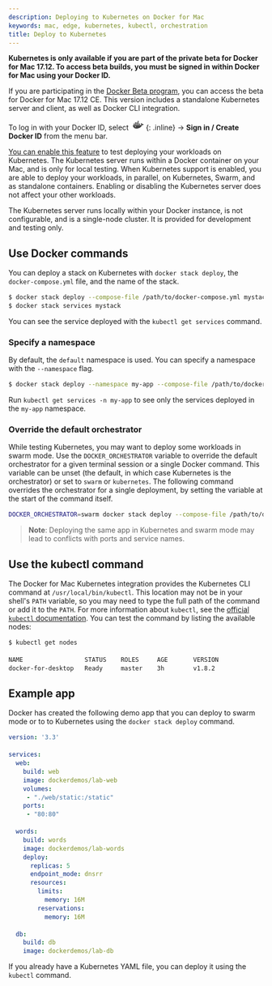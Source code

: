 ```yaml
---
description: Deploying to Kubernetes on Docker for Mac
keywords: mac, edge, kubernetes, kubectl, orchestration
title: Deploy to Kubernetes
---
```


**Kubernetes is only available if you are part of the private beta for Docker for Mac 17.12. To access beta builds, you must be signed in within Docker for Mac using your Docker ID.**

If you are participating in the [Docker Beta program](https://beta.docker.com/),
you can access the beta for Docker for Mac 17.12 CE. This version includes a
standalone Kubernetes server and client, as well as Docker CLI integration.

To log in with your Docker ID, select ![whale menu](/docker-for-mac/images/whale-x.png){: .inline} -> **Sign in / Create Docker ID** from the menu bar.

[You can enable this feature](/docker-for-mac/index.md#kubernetes) to test
deploying your workloads on Kubernetes. The Kubernetes server runs within a
Docker container on your Mac, and is only for local testing. When Kubernetes
support is enabled, you are able to deploy your workloads, in parallel, on
Kubernetes, Swarm, and as standalone containers. Enabling or disabling the
Kubernetes server does not affect your other workloads.

The Kubernetes server runs locally within your Docker instance, is not
configurable, and is a single-node cluster. It is provided for development and
testing only.

## Use Docker commands

You can deploy a stack on Kubernetes with `docker stack deploy`, the
`docker-compose.yml` file, and the name of the stack.

```bash
$ docker stack deploy --compose-file /path/to/docker-compose.yml mystack
$ docker stack services mystack
```

You can see the service deployed with the `kubectl get services` command.

### Specify a namespace

By default, the `default` namespace is used. You can specify a namespace with
the `--namespace` flag.

```bash
$ docker stack deploy --namespace my-app --compose-file /path/to/docker-compose.yml mystack
```

Run `kubectl get services -n my-app` to see only the services deployed in the
`my-app` namespace.

### Override the default orchestrator

While testing Kubernetes, you may want to deploy some workloads in swarm mode.
Use the `DOCKER_ORCHESTRATOR` variable to override the default orchestrator for
a given terminal session or a single Docker command. This variable can be unset
(the default, in which case Kubernetes is the orchestrator) or set to `swarm` or
`kubernetes`. The following command overrides the orchestrator for a single
deployment, by setting the variable at the start of the command itself.

```bash
DOCKER_ORCHESTRATOR=swarm docker stack deploy --compose-file /path/to/docker-compose.yml mystack
```

> **Note**: Deploying the same app in Kubernetes and swarm mode may lead to
> conflicts with ports and service names.

## Use the kubectl command

The Docker for Mac Kubernetes integration provides the Kubernetes CLI command
at `/usr/local/bin/kubectl`. This location may not be in your shell's `PATH`
variable, so you may need to type the full path of the command or add it to
the `PATH`. For more information about `kubectl`, see the
[official `kubectl` documentation](https://kubernetes.io/docs/reference/kubectl/overview/).
You can test the command by listing the available nodes:

```bash
$ kubectl get nodes

NAME                 STATUS    ROLES     AGE       VERSION
docker-for-desktop   Ready     master    3h        v1.8.2
```

## Example app

Docker has created the following demo app that you can deploy to swarm mode or
to to Kubernetes using the `docker stack deploy` command.

```yaml
version: '3.3'

services:
  web:
    build: web
    image: dockerdemos/lab-web
    volumes:
     - "./web/static:/static"
    ports:
     - "80:80"

  words:
    build: words
    image: dockerdemos/lab-words
    deploy:
      replicas: 5
      endpoint_mode: dnsrr
      resources:
        limits:
          memory: 16M
        reservations:
          memory: 16M

  db:
    build: db
    image: dockerdemos/lab-db
```

If you already have a Kubernetes YAML file, you can deploy it using the
`kubectl` command.
